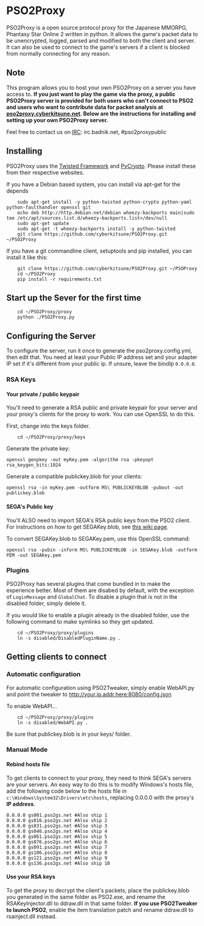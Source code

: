 # PSO2Proxy
PSO2Proxy is a open source protocol proxy for the Japanese MMORPG, Phantasy Star Online 2 written in python. It allows the game's packet data to be unencrypted, logged, parsed and modified to both the client and server. It can also be used to connect to the game's servers if a client is blocked from normally connecting for any reason.

## Note
This program allows you to host your own PSO2Proxy on a server you have access to. **If you just want to play the game via the proxy, a public PSO2Proxy server is provided for both users who can't connect to PSO2 and users who want to contribute data for packet analysis at [pso2proxy.cyberkitsune.net](http://pso2proxy.cyberkitsune.net/). Below are the instructions for installing and setting up your own PSO2Proxy server.**

Feel free to contact us on [IRC](irc://irc.badnik.net/pso2proxypublic): irc.badnik.net, #pso2proxypublic
## Installing
PSO2Proxy uses the [Twisted Framework](https://twistedmatrix.com/trac/) and [PyCrypto](https://www.dlitz.net/software/pycrypto/). Please install these from their respective websites.

If you have a Debian based system, you can install via apt-get for the depends

```
    sudo apt-get install -y python-twisted python-crypto python-yaml python-faulthandler openssl git
    echo deb http://http.debian.net/debian wheezy-backports main|sudo tee /etc/apt/sources.list.d/wheezy-backports.list>/dev/null
    sudo apt-get update
    sudo apt-get -t wheezy-backports install -y python-twisted
    git clone https://github.com/cyberkitsune/PSO2Proxy.git ~/PSO2Proxy
```

If you have a git commandline client, setuptools and pip installed, you can install it like this:

```
    git clone https://github.com/cyberkitsune/PSO2Proxy.git ~/PSOProxy
    cd ~/PSO2Proxy
    pip install -r requirements.txt
```

## Start up the Sever for the first time
```
    cd ~/PSO2Proxy/proxy
    python ./PSO2Proxy.py
```

## Configuring the Server
To configure the server, run it once to generate the pso2proxy.config.yml, then edit that. You need at least your Public IP address set and your adapter IP set if it's different from your public ip. If unsure, leave the bindIp `0.0.0.0`.
### RSA Keys
#### Your private / public keypair
You'll need to generate a RSA public and private keypair for your server and your proxy's clients for the proxy to work. You can use OpenSSL to do this.

First, change into the keys folder.
```
    cd ~/PSO2Proxy/proxy/keys
```

Generate the private key:

`openssl genpkey -out myKey.pem -algorithm rsa -pkeyopt rsa_keygen_bits:1024`

Generate a compatible publickey.blob for your clients:

`openssl rsa -in myKey.pem -outform MS\ PUBLICKEYBLOB -pubout -out publickey.blob`
#### SEGA's Public key
You'll ALSO need to import SEGA's RSA public keys from the PSO2 client. For instructions on how to get SEGAKey.blob, see [this wiki page](https://github.com/cyberkitsune/PSO2Proxy/wiki/Getting-SEGA's-RSA-Keys).

To convert SEGAKey.blob to SEGAKey.pem, use this OpenSSL command:

`openssl rsa -pubin -inform MS\ PUBLICKEYBLOB -in SEGAKey.blob -outform PEM -out SEGAKey.pem`
### Plugins
PSO2Proxy has several plugins that come bundled in to make the experience better. Most of them are disabed by default, with the exception of `LoginMessage` and `GlobalChat`. To disable a plugin that is not in the disabled folder, simply delete it.

If you would like to enable a plugin already in the disabled folder, use the following command to make symlinks so they get updated.
```
    cd ~/PSO2Proxy/proxy/plugins
    ln -s disabled/DisabledPluginName.py .
```
## Getting clients to connect
### Automatic configuration
For automatic configuration using PSO2Tweaker, simply enable WebAPI.py and point the tweaker to http://your.ip.addr.here:8080/config.json

To enable WebAPI...
```
    cd ~/PSO2Proxy/proxy/plugins
    ln -s disabled/WebAPI.py .
```
Be sure that publickey.blob is in your keys/ folder.
### Manual Mode
#### Rebind hosts file
To get clients to connect to your proxy, they need to think SEGA's servers are your servers. An easy way to do this is to modify Windows's hosts file, add the following code below to the hosts file in `c:\Windows\System32\Drivers\etc\hosts`, replacing 0.0.0.0 with the proxy's **IP address**.
```
0.0.0.0 gs001.pso2gs.net #Also ship 1
0.0.0.0 gs016.pso2gs.net #Also ship 2
0.0.0.0 gs031.pso2gs.net #Also ship 3
0.0.0.0 gs046.pso2gs.net #Also ship 4
0.0.0.0 gs061.pso2gs.net #Also ship 5
0.0.0.0 gs076.pso2gs.net #Also ship 6
0.0.0.0 gs091.pso2gs.net #Also ship 7
0.0.0.0 gs106.pso2gs.net #Also ship 8
0.0.0.0 gs121.pso2gs.net #Also ship 9
0.0.0.0 gs136.pso2gs.net #Also ship 10
```
#### Use your RSA keys
To get the proxy to decrypt the client's packets, place the publickey.blob you generated in the same folder as PSO2.exe, and rename the RSAKeyInjector.dll to ddraw.dll in that same folder. **If you use PSO2Tweaker to launch PSO2**, enable the item translation patch and rename ddraw.dll to rsainject.dll instead.

